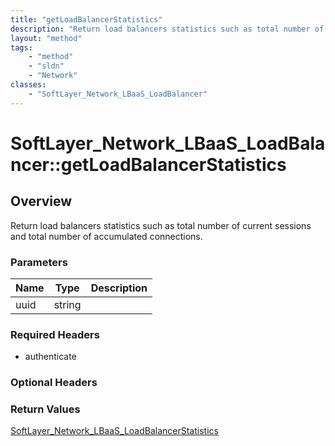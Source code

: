 ```yaml
---
title: "getLoadBalancerStatistics"
description: "Return load balancers statistics such as total number of current sessions and total number of accumulated connections."
layout: "method"
tags:
    - "method"
    - "sldn"
    - "Network"
classes:
    - "SoftLayer_Network_LBaaS_LoadBalancer"
---
```

# SoftLayer_Network_LBaaS_LoadBalancer::getLoadBalancerStatistics
## Overview 
Return load balancers statistics such as total number of current sessions and total number of accumulated connections. 

### Parameters 
|Name | Type | Description |
| --- | --- | --- |
|uuid| string| |


### Required Headers
* authenticate

### Optional Headers

### Return Values
<a href='/reference/datatypes/SoftLayer_Network_LBaaS_LoadBalancerStatistics'>SoftLayer_Network_LBaaS_LoadBalancerStatistics </a>

